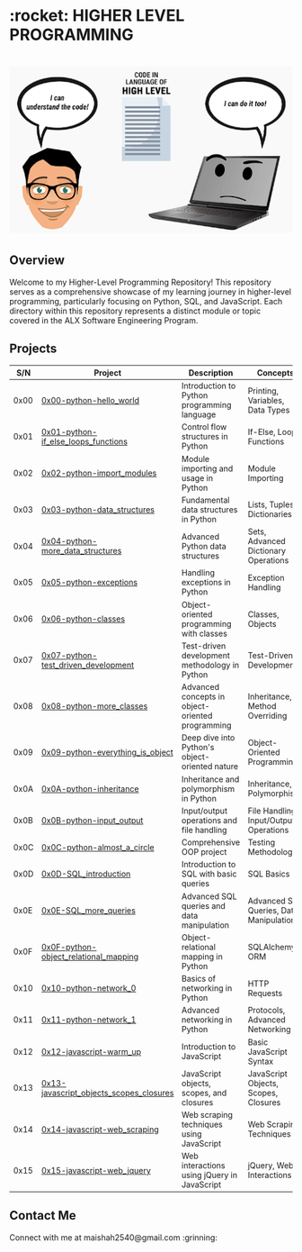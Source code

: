 <h1>:rocket: HIGHER LEVEL PROGRAMMING<h1>

![meme](meme.png)

<h2>Overview</h2>
Welcome to my Higher-Level Programming Repository! This repository serves as a comprehensive showcase of my learning journey in higher-level programming, particularly focusing on Python, SQL, and JavaScript. Each directory within this repository represents a distinct module or topic covered in the ALX Software Engineering Program.

<h2>Projects</h2>

| S/N  | Project                                                                                                                                                 | Description                                      | Concepts                                |
| ---- | ------------------------------------------------------------------------------------------------------------------------------------------------------- | ------------------------------------------------ | --------------------------------------- |
| 0x00 | [0x00-python-hello_world](https://github.com/m-aishah/alx-higher_level_programming/tree/master/0x00-python-hello_world)                                 | Introduction to Python programming language      | Printing, Variables, Data Types         |
| 0x01 | [0x01-python-if_else_loops_functions](https://github.com/m-aishah/alx-higher_level_programming/tree/master/0x01-python-if_else_loops_functions)         | Control flow structures in Python                | If-Else, Loops, Functions               |
| 0x02 | [0x02-python-import_modules](https://github.com/m-aishah/alx-higher_level_programming/tree/master/0x02-python-import_modules)                           | Module importing and usage in Python             | Module Importing                        |
| 0x03 | [0x03-python-data_structures](https://github.com/m-aishah/alx-higher_level_programming/tree/master/0x03-python-data_structures)                         | Fundamental data structures in Python            | Lists, Tuples, Dictionaries             |
| 0x04 | [0x04-python-more_data_structures](https://github.com/m-aishah/alx-higher_level_programming/tree/master/0x04-python_more_data_structures)               | Advanced Python data structures                  | Sets, Advanced Dictionary Operations    |
| 0x05 | [0x05-python-exceptions](https://github.com/m-aishah/alx-higher_level_programming/tree/master/0x05-python-exceptions)                                   | Handling exceptions in Python                    | Exception Handling                      |
| 0x06 | [0x06-python-classes](https://github.com/m-aishah/alx-higher_level_programming/tree/master/0x06-python-classes)                                         | Object-oriented programming with classes         | Classes, Objects                        |
| 0x07 | [0x07-python-test_driven_development](https://github.com/m-aishah/alx-higher_level_programming/tree/master/0x07-python-test_driven_development)         | Test-driven development methodology in Python    | Test-Driven Development                 |
| 0x08 | [0x08-python-more_classes](https://github.com/m-aishah/alx-higher_level_programming/tree/master/0x08-python-more_classes)                               | Advanced concepts in object-oriented programming | Inheritance, Method Overriding          |
| 0x09 | [0x09-python-everything_is_object](https://github.com/m-aishah/alx-higher_level_programming/tree/master/0x09-python-everything_is_object)               | Deep dive into Python's object-oriented nature   | Object-Oriented Programming             |
| 0x0A | [0x0A-python-inheritance](https://github.com/m-aishah/alx-higher_level_programming/tree/master/0x0A-python-inheritance)                                 | Inheritance and polymorphism in Python           | Inheritance, Polymorphism               |
| 0x0B | [0x0B-python-input_output](https://github.com/m-aishah/alx-higher_level_programming/tree/master/0x0B-python-input_output)                               | Input/output operations and file handling        | File Handling, Input/Output Operations  |
| 0x0C | [0x0C-python-almost_a_circle](https://github.com/m-aishah/alx-higher_level_programming/tree/master/0x0C-python-almost_a_circle)                         | Comprehensive OOP project                        | Testing Methodologies                   |
| 0x0D | [0x0D-SQL_introduction](https://github.com/m-aishah/alx-higher_level_programming/tree/master/0x0D-SQL_introduction)                                     | Introduction to SQL with basic queries           | SQL Basics                              |
| 0x0E | [0x0E-SQL_more_queries](https://github.com/m-aishah/alx-higher_level_programming/tree/master/0x0E-SQL_more_queries)                                     | Advanced SQL queries and data manipulation       | Advanced SQL Queries, Data Manipulation |
| 0x0F | [0x0F-python-object_relational_mapping](https://github.com/m-aishah/alx-higher_level_programming/tree/master/0x0F-python-object_relational_mapping)     | Object-relational mapping in Python              | SQLAlchemy, ORM                         |
| 0x10 | [0x10-python-network_0](https://github.com/m-aishah/alx-higher_level_programming/tree/master/0x10-python-network_0)                                     | Basics of networking in Python                   | HTTP Requests                           |
| 0x11 | [0x11-python-network_1](https://github.com/m-aishah/alx-higher_level_programming/tree/master/0x11-python-network_1)                                     | Advanced networking in Python                    | Protocols, Advanced Networking          |
| 0x12 | [0x12-javascript-warm_up](https://github.com/m-aishah/alx-higher_level_programming/tree/master/0x12-javascript-warm_up)                                 | Introduction to JavaScript                       | Basic JavaScript Syntax                 |
| 0x13 | [0x13-javascript_objects_scopes_closures](https://github.com/m-aishah/alx-higher_level_programming/tree/master/0x13-javascript_objects_scopes_closures) | JavaScript objects, scopes, and closures         | JavaScript Objects, Scopes, Closures    |
| 0x14 | [0x14-javascript-web_scraping](https://github.com/m-aishah/alx-higher_level_programming/tree/master/0x14-javascript-web_scraping)                       | Web scraping techniques using JavaScript         | Web Scraping Techniques                 |
| 0x15 | [0x15-javascript-web_jquery](https://github.com/m-aishah/alx-higher_level_programming/tree/master/0x15-javascript-web_jquery)                           | Web interactions using jQuery in JavaScript      | jQuery, Web Interactions                |

<h2>Contact Me</h2>
Connect with me at maishah2540@gmail.com :grinning:
